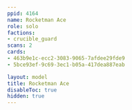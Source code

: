 ```yaml
---
ppid: 4164
name: Rocketman Ace
role: solo
factions:
- crucible_guard
scans: 2
cards:
- 463b9e1c-ecc2-3083-9065-7afdee29fde9
- 5bce93ef-9c69-3ec1-b05a-417dea887eab

layout: model
title: Rocketman Ace
disableToc: true
hidden: true
---
```

